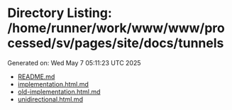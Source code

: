 # Directory Listing: /home/runner/work/www/www/processed/sv/pages/site/docs/tunnels
Generated on: Wed May  7 05:11:23 UTC 2025

- [README.md](README.md)
- [implementation.html.md](implementation.html.md)
- [old-implementation.html.md](old-implementation.html.md)
- [unidirectional.html.md](unidirectional.html.md)
